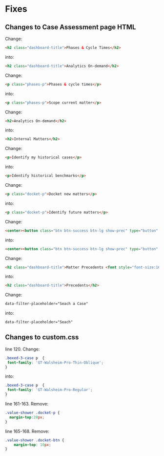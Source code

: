# Fixes

## Changes to Case Assessment page HTML


Change:

```html
<h2 class="dashboard-title">Phases & Cycle Times</h2>
```
into:
```html
<h2 class="dashboard-title">Analytics On-demand</h2>
```

Change:
```html
<p class="phases-p">Phases & cycle times</p>
```
into:
```html
<p class="phases-p">Scope current matter</p>
```

Change:
```html
<h2>Analytics On-demand</h2>
```
into:
```html
<h2>Internal Matters</h2>
```

Change:
```html
<p>Identify my historical cases</p>
```
into:
```html
<p>Identify historical benchmarks</p>
```

Change:
```html
<p class="docket-p">Docket new matters</p>
```
into:
```html
<p class="docket-p">Identify future matters</p>
```

Change:
```html
<center><button class="btn btn-success btn-lg show-prec" type="button" data-toggle="collapse" data-target="#collapseExample" aria-expanded="false" aria-controls="collapseExample">Show Matter Precedents</button></center>
```
into:
```html
<center><button class="btn btn-success btn-lg show-prec" type="button" data-toggle="collapse" data-target="#collapseExample" aria-expanded="false" aria-controls="collapseExample">SHOW PRECEDENTS</button></center>
```

Change:
```html
<h2 class="dashboard-title">Matter Precedents <font style="font-size:16px">(max. 25)</font></h2>
```
into:
```html
<h2 class="dashboard-title">Precedents</h2>
```

Change:
```html
data-filter-placeholder="Seach a Case"
```
into:
```html
data-filter-placeholder="Seach"
```

## Changes to custom.css

line 120. Change:
```css
.boxed-3-case p  {
 font-family: 'GT-Walsheim-Pro-Thin-Oblique';
}
```
into:
```css
.boxed-3-case p  {
 font-family: 'GT-Walsheim-Pro-Regular';
}
```

line 161-163. Remove:
```css
.value-shower .docket-p {
  margin-top:20px;
}
```

line 165-168. Remove:
```css
.value-shower .docket-btn {
    margin-top: 10px; 
}
```



